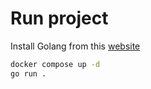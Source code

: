 # Run project

Install Golang from this [website](https://go.dev/dl/)

```sh
docker compose up -d
go run .
```
